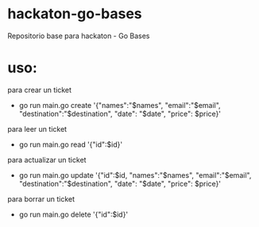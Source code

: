 # hackaton-go-bases
Repositorio base para hackaton - Go Bases

# uso:
para crear un ticket

- go run main.go create '{"names":"$names", "email":"$email", "destination":"$destination", "date": "$date", "price": $price}'

para leer un ticket

- go run main.go read '{"id":$id}'

para actualizar un ticket

- go run main.go update '{"id":$id, "names":"$names", "email":"$email", "destination":"$destination", "date": "$date", "price": $price}'

para borrar un ticket

- go run main.go delete '{"id":$id}'